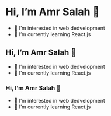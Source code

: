  # Hi, I’m Amr Salah 👋 #
- 👀 I’m interested in web dedvelopment
- 🌱 I’m currently learning React.js

 ## Hi, I’m Amr Salah 👋 ##
- 👀 I’m interested in web dedvelopment
- 🌱 I’m currently learning React.js

 ### Hi, I’m Amr Salah 👋 ###
- 👀 I’m interested in web dedvelopment
- 🌱 I’m currently learning React.js


<!---
amrsalah19/amrsalah19 is a ✨ special ✨ repository because its `README.md` (this file) appears on your GitHub profile.
You can click the Preview link to take a look at your changes.
--->

